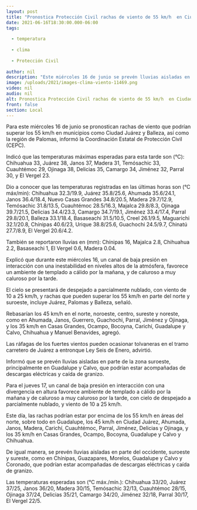 ```yaml
---
layout: post
title: "Pronostica Protección Civil rachas de viento de 55 km/h  en Ciudad Juárez y Balleza"
date: 2021-06-16T18:30:00.000-06:00
tags:
  
  - temperatura
  
  - clima
  
  - Protección Civil
  
author: nil
description: "Este miércoles 16 de junio se prevén lluvias aisladas en Guadalupe y Calvo, mientras que el jueves en Chínipas, Guazapares, Morelos, Guadalupe y Calvo y Coronado"
image: /uploads/2021/images-clima-viento-11469.png
video: nil
audio: nil
alt: Pronostica Protección Civil rachas de viento de 55 km/h  en Ciudad Juárez y Balleza
front: false
section: Local
---
```



Para este miércoles 16 de junio se pronostican rachas de viento que podrían superar los 55 km/h en municipios como Ciudad Juárez y Balleza, así como la región de Palomas, informó la Coordinación Estatal de Protección Civil (CEPC).

 

Indicó que las temperaturas máximas esperadas para esta tarde son (°C): Chihuahua 33, Juárez 38, Janos 37, Madera 31, Temósachic 33, Cuauhtémoc 29, Ojinaga 38, Delicias 35, Camargo 34, Jiménez 32, Parral 30, y El Vergel 23.

 

Dio a conocer que las temperaturas registradas en las últimas horas son (°C máx/min): Chihuahua 32.3/19.9, Juárez 35.8/25.6, Ahumada 35.6/24.1, Janos 36.4/18.4, Nuevo Casas Grandes 34.8/20.5, Madera 29.7/12.9, Temósachic 31.8/13.5, Cuauhtémoc 28.5/16.3, Majalca 29.8/8.3, Ojinaga 39.7/21.5, Delicias 34.4/23.3, Camargo 34.7/19.1, Jiménez 33.4/17.4, Parral 29.8/20.1, Balleza 33.1/18.4, Basaseachi 31.5/10.5, Creel 26.1/9.5, Maguarichi 32.1/20.8, Chínipas 40.6/23, Urique 38.8/25.6, Guachochi 24.5/9.7, Chinatú 27.7/8.9, El Vergel 20.6/4.2.

 

También se reportaron lluvias en (mm): Chínipas 16, Majalca 2.8, Chihuahua 2.2, Basaseachi 1, El Vergel 0.6, Madera 0.04.

 

 

Explicó que durante este miércoles 16, un canal de baja presión en interacción con una inestabilidad en niveles altos de la atmósfera, favorece un ambiente de templado a cálido por la mañana, y de caluroso a muy caluroso por la tarde.

 

El cielo se presentará de despejado a parcialmente nublado, con viento de 10 a 25 km/h, y rachas que pueden superar los 55 km/h en parte del norte y suroeste, incluye Juárez, Palomas y Balleza, señaló.

 

Rebasarían los 45 km/h en el norte, noroeste, centro, sureste y noreste, como en Ahumada, Janos, Guerrero, Guachochi, Parral, Jiménez y Ojinaga, y los 35 km/h en Casas Grandes, Ocampo, Bocoyna, Carichí, Guadalupe y Calvo, Chihuahua y Manuel Benavides, agregó.

 

Las ráfagas de los fuertes vientos pueden ocasionar tolvaneras en el tramo carretero de Juárez a entronque Ley Seis de Enero, advirtió.

 

Informó que se prevén lluvias aisladas en parte de la zona suroeste, principalmente en Guadalupe y Calvo, que podrían estar acompañadas de descargas eléctricas y caída de granizo.

 

Para el jueves 17, un canal de baja presión en interacción con una divergencia en altura favorece ambiente de templado a cálido por la mañana y de caluroso a muy caluroso por la tarde, con cielo de despejado a parcialmente nublado, y viento de 10 a 25 km/h.

 

Este día, las rachas podrían estar por encima de los 55 km/h en áreas del norte, sobre todo en Guadalupe, los 45 km/h en Ciudad Juárez, Ahumada, Janos, Madera, Carichí, Cuauhtémoc, Parral, Jiménez, Delicias y Ojinaga, y los 35 km/h en Casas Grandes, Ocampo, Bocoyna, Guadalupe y Calvo y Chihuahua.

 

De igual manera, se prevén lluvias aisladas en parte del occidente, suroeste y sureste, como en Chínipas, Guazapares, Morelos, Guadalupe y Calvo y Coronado, que podrían estar acompañadas de descargas eléctricas y caída de granizo.

 

Las temperaturas esperadas son (°C máx./mín.): Chihuahua 33/20, Juárez 37/25, Janos 36/20, Madera 30/15, Temósachic 32/13, Cuauhtémoc 28/15, Ojinaga 37/24, Delicias 35/21, Camargo 34/20, Jiménez 32/18, Parral 30/17, El Vergel 22/5. 